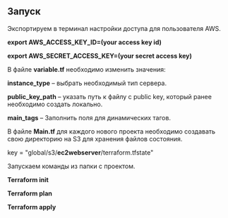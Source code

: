 ## **Запуск**

Экспортируем в терминал настройки доступа для пользователя AWS.

**export AWS_ACCESS_KEY_ID=(your access key id)**

**export AWS_SECRET_ACCESS_KEY=(your secret access key)**

В файле **variable.tf** необходимо изменить значения:

**instance_type** – выбрать необходимый тип сервера.

**public_key_path** – указать путь к файлу с public key, который ранее необходимо создать локально.

**main_tags** – Заполнить поля для динамических тагов.

В файле **Main.tf** для каждого нового проекта необходимо создавать свою директорию на S3 для хранения файлов состояния.

key = "global/s3/**ec2webserver**/terraform.tfstate"

Запускаем команды из папки с проектом.

**Terraform init**

**Terraform plan**

**Terraform apply**